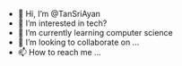 - 👋 Hi, I’m @TanSriAyan
- 👀 I’m interested in tech?
- 🌱 I’m currently learning computer science
- 💞️ I’m looking to collaborate on ...
- 📫 How to reach me ...

<!---
TanSriAyan/TanSriAyan is a ✨ special ✨ repository because its `README.md` (this file) appears on your GitHub profile.
You can click the Preview link to take a look at your changes.
--->
